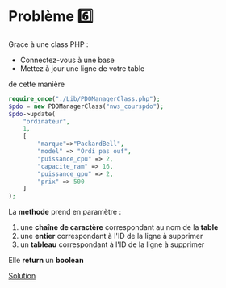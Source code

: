 
# Problème 6️⃣

Grace à une class PHP :
- Connectez-vous à une base
- Mettez à jour une ligne de votre table

de cette manière

```php
require_once("./Lib/PDOManagerClass.php");
$pdo = new PDOManagerClass("nws_courspdo");
$pdo->update(
    "ordinateur", 
    1,
    [
        "marque"=>"PackardBell",
        "model" => "Ordi pas ouf",
        "puissance_cpu" => 2,
        "capacite_ram" => 16,
        "puissance_gpu" => 2,
        "prix" => 500
    ]
);
```

La __methode__ prend en paramètre : 
1. une __chaîne de caractère__ correspondant au nom de la __table__
2. une __entier__ correspondant à l'ID de la ligne à supprimer
3. un __tableau__ correspondant à l'ID de la ligne à supprimer

Elle __return__ un __boolean__

[Solution](./Solutions/6%20-%20Update_solution.md)